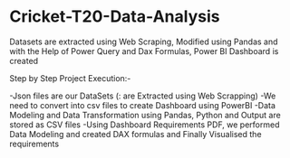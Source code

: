 # Cricket-T20-Data-Analysis
Datasets are extracted using Web Scraping, Modified using Pandas and with the Help of Power Query and Dax Formulas, Power BI Dashboard is created

Step by Step Project Execution:-

-Json files are our DataSets (: are Extracted using Web Scrapping)
-We need to convert into csv files to create Dashboard using PowerBI
-Data Modeling and Data Transformation using  Pandas, Python and Output are stored as CSV files
-Using Dashboard Requirements PDF, we performed Data Modeling and created DAX formulas and Finally Visualised the requirements  
 
